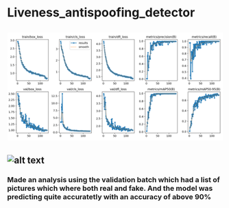 # Liveness_antispoofing_detector


## ![alt text](results.png)


## ![alt text](image.png)

### Made an analysis using the validation batch which had a list of pictures which where both real and fake. And the model was predicting quite accuratetly with an accuracy of above 90%